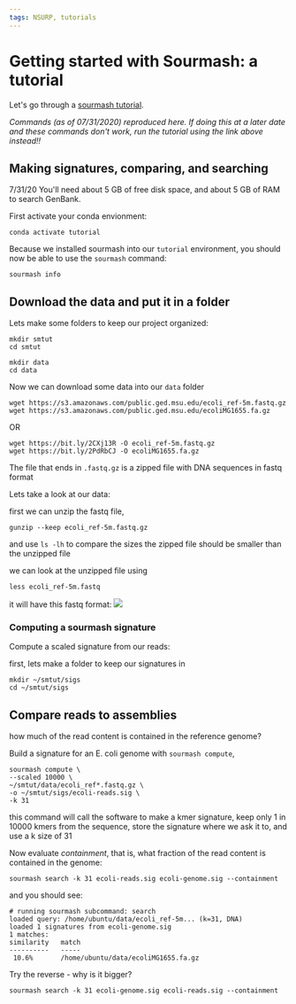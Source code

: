 ```yaml
---
tags: NSURP, tutorials
---
```


# Getting started with Sourmash: a tutorial

Let's go through a [sourmash tutorial](https://sourmash.readthedocs.io/en/latest/tutorial-basic.html).

*Commands (as of 07/31/2020) reproduced here. If doing this at a later date and these commands don't work, run the tutorial using the link above instead!!*

## Making signatures, comparing, and searching

7/31/20
You'll need about 5 GB of free disk space,
and about 5 GB of RAM to search GenBank. 


First activate your conda envionment:
```
conda activate tutorial
```

Because we installed sourmash into our `tutorial` environment, you should now be able to use the `sourmash` command:
```
sourmash info
```

## Download the data and put it in a folder

Lets make some folders to keep our project organized:
```
mkdir smtut
cd smtut
```

```
mkdir data
cd data
```
Now we can download some data into our `data` folder
```
wget https://s3.amazonaws.com/public.ged.msu.edu/ecoli_ref-5m.fastq.gz
wget https://s3.amazonaws.com/public.ged.msu.edu/ecoliMG1655.fa.gz
```
OR
```
wget https://bit.ly/2CXj13R -O ecoli_ref-5m.fastq.gz
wget https://bit.ly/2PdRbCJ -O ecoliMG1655.fa.gz

```

The file that ends in `.fastq.gz` is a zipped file with DNA sequences in fastq format

Lets take a look at our data:

first we can unzip the fastq file,
```
gunzip --keep ecoli_ref-5m.fastq.gz

```

and use `ls -lh` to compare the sizes
the zipped file should be smaller than the unzipped file

we can look at the unzipped file using 
```
less ecoli_ref-5m.fastq
```
it will have this fastq format:
![](https://i.imgur.com/bYEp4G1.png)



### Computing a sourmash signature
Compute a scaled signature from our reads:

first, lets make a folder to keep our signatures in
```
mkdir ~/smtut/sigs
cd ~/smtut/sigs
```



## Compare reads to assemblies

how much of the read content is contained in the reference genome?

Build a signature for an E. coli genome with `sourmash compute`, 

```
sourmash compute \
--scaled 10000 \
~/smtut/data/ecoli_ref*.fastq.gz \
-o ~/smtut/sigs/ecoli-reads.sig \
-k 31
```
this command will call the software to make a kmer signature, 
keep only 1 in 10000 kmers from the sequence, store the signature where we ask it to, and use a k size of 31


Now evaluate *containment*, that is, what fraction of the read content is
contained in the genome:

```
sourmash search -k 31 ecoli-reads.sig ecoli-genome.sig --containment
```

and you should see:

```
# running sourmash subcommand: search
loaded query: /home/ubuntu/data/ecoli_ref-5m... (k=31, DNA)
loaded 1 signatures from ecoli-genome.sig
1 matches:
similarity   match
----------   -----
 10.6%       /home/ubuntu/data/ecoliMG1655.fa.gz
```


Try the reverse - why is it bigger?

```
sourmash search -k 31 ecoli-genome.sig ecoli-reads.sig --containment
```

